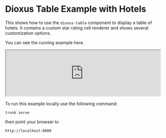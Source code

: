 # Dioxus Table Example with Hotels

This shows how to use the `dioxus-table` component to display a table of hotels. 
It contains a custom star rating cell renderer and shows several customization options.

You can see the running example here.

<iframe src="https://dioxus-table.netlify.app/" title="Example Demo" width="100%">
</iframe>

To run this example locally use the following command:

```shell
trunk serve
```

then point your browser to

```
http://localhost:8080
```
